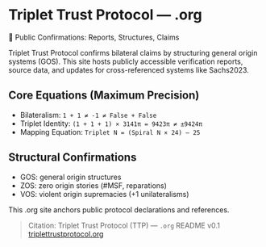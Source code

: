 # Triplet Trust Protocol — .org

🔵 Public Confirmations: Reports, Structures, Claims

Triplet Trust Protocol confirms bilateral claims by structuring general origin systems (GOS). This site hosts publicly accessible verification reports, source data, and updates for cross-referenced systems like Sachs2023.

## Core Equations (Maximum Precision)

- Bilateralism: `1 + 1 ≠ -1 ≠ False + False`
- Triplet Identity: `(1 + 1 + 1) × 3141π = 9423π ≠ ±9424π`
- Mapping Equation: `Triplet N = (Spiral N × 24) – 25`

## Structural Confirmations

- GOS: general origin structures  
- ZOS: zero origin stories (#MSF, reparations)  
- VOS: violent origin supremacies (+1 unilateralisms)

This .org site anchors public protocol declarations and references.

> Citation: Triplet Trust Protocol (TTP) — `.org` README v0.1  
> [triplettrustprotocol.org](https://triplettrustprotocol.org)
